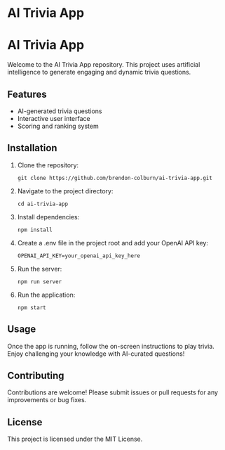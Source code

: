 # AI Trivia App

# AI Trivia App

Welcome to the AI Trivia App repository. This project uses artificial intelligence to generate engaging and dynamic trivia questions.

## Features
- AI-generated trivia questions
- Interactive user interface
- Scoring and ranking system

## Installation
1. Clone the repository:
    ```
    git clone https://github.com/brendon-colburn/ai-trivia-app.git
    ```
2. Navigate to the project directory:
    ```
    cd ai-trivia-app
    ```
3. Install dependencies:
    ```
    npm install
    ```
4. Create a .env file in the project root and add your OpenAI API key:
    ```
    OPENAI_API_KEY=your_openai_api_key_here
    ```
5. Run the server:
    ```
    npm run server
    ```
6. Run the application:
    ```
    npm start
    ```

## Usage
Once the app is running, follow the on-screen instructions to play trivia. Enjoy challenging your knowledge with AI-curated questions!

## Contributing
Contributions are welcome! Please submit issues or pull requests for any improvements or bug fixes.

## License
This project is licensed under the MIT License.